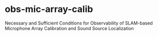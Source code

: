 # obs-mic-array-calib
Necessary and Sufficient Conditions for Observability of SLAM-based Microphone Array Calibration and Sound Source Localization
